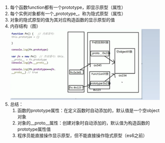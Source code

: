 1. 每个函数function都有一个prototype，即显示原型（属性）
2. 每个实例对象都有一个_prototype_，称为隐式原型（属性）
3. 对象的隐式原型的值为其对应构造函数的显示原型的值
4. 内存结构（图）
    ![原型的内存图](https://github.com/starrychen912/myStudyGit/blob/master/js%E9%AB%98%E7%BA%A7/jsStudyScreen/%E5%8E%9F%E5%9E%8B%E5%86%85%E5%AD%98.png?raw=true)
5. 总结：
   1. 函数的prototype属性：在定义函数时自动添加的，默认值是一个空object对象
   2. 对象的__proto__属性：创建对象时自动添加的，默认值为构造函数的prototype属性值
   3. 程序员能直接操作显示原型，但不能直接操作隐式原型（es6之前）